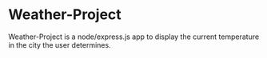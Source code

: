 # Weather-Project

Weather-Project is a node/express.js app to display the current temperature in the city the user determines. 